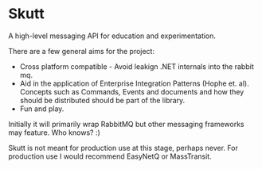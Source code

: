 Skutt
=====

A high-level messaging API for education and experimentation. 

There are a few general aims for the project:

* Cross platform compatible - Avoid leakign .NET internals into the rabbit mq.
* Aid in the application of Enterprise Integration Patterns (Hophe et. al). Concepts such as Commands, Events and documents and how they should be distributed should be part of the library.
* Fun and play.

Initially it will primarily wrap RabbitMQ but other messaging frameworks may feature. Who knows? :)

Skutt is not meant for production use at this stage, perhaps never. For production use I would recommend EasyNetQ or MassTransit.
